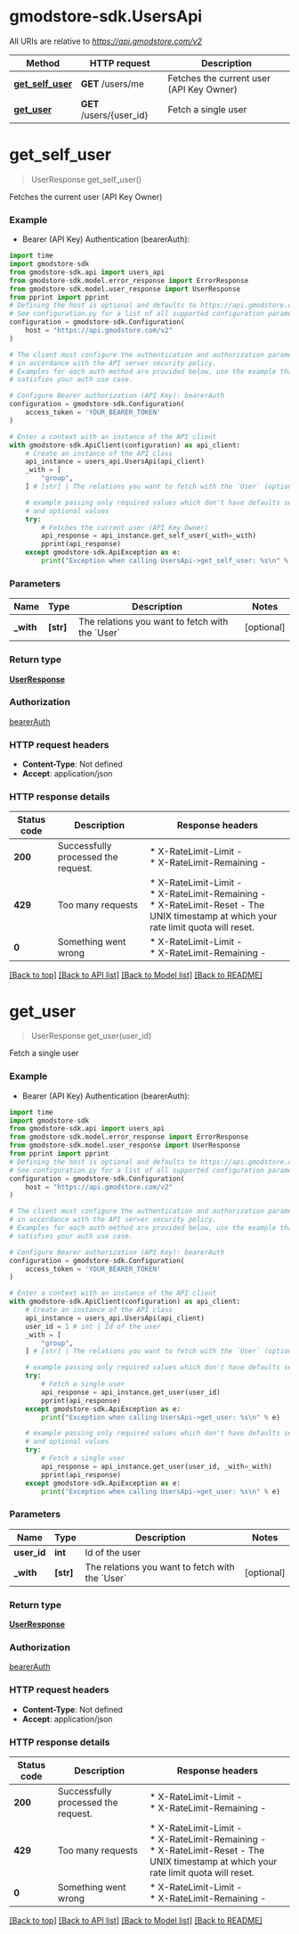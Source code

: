 # gmodstore-sdk.UsersApi

All URIs are relative to *https://api.gmodstore.com/v2*

Method | HTTP request | Description
------------- | ------------- | -------------
[**get_self_user**](UsersApi.md#get_self_user) | **GET** /users/me | Fetches the current user (API Key Owner)
[**get_user**](UsersApi.md#get_user) | **GET** /users/{user_id} | Fetch a single user


# **get_self_user**
> UserResponse get_self_user()

Fetches the current user (API Key Owner)

### Example

* Bearer (API Key) Authentication (bearerAuth):
```python
import time
import gmodstore-sdk
from gmodstore-sdk.api import users_api
from gmodstore-sdk.model.error_response import ErrorResponse
from gmodstore-sdk.model.user_response import UserResponse
from pprint import pprint
# Defining the host is optional and defaults to https://api.gmodstore.com/v2
# See configuration.py for a list of all supported configuration parameters.
configuration = gmodstore-sdk.Configuration(
    host = "https://api.gmodstore.com/v2"
)

# The client must configure the authentication and authorization parameters
# in accordance with the API server security policy.
# Examples for each auth method are provided below, use the example that
# satisfies your auth use case.

# Configure Bearer authorization (API Key): bearerAuth
configuration = gmodstore-sdk.Configuration(
    access_token = 'YOUR_BEARER_TOKEN'
)

# Enter a context with an instance of the API client
with gmodstore-sdk.ApiClient(configuration) as api_client:
    # Create an instance of the API class
    api_instance = users_api.UsersApi(api_client)
    _with = [
        "group",
    ] # [str] | The relations you want to fetch with the `User` (optional)

    # example passing only required values which don't have defaults set
    # and optional values
    try:
        # Fetches the current user (API Key Owner)
        api_response = api_instance.get_self_user(_with=_with)
        pprint(api_response)
    except gmodstore-sdk.ApiException as e:
        print("Exception when calling UsersApi->get_self_user: %s\n" % e)
```


### Parameters

Name | Type | Description  | Notes
------------- | ------------- | ------------- | -------------
 **_with** | **[str]**| The relations you want to fetch with the &#x60;User&#x60; | [optional]

### Return type

[**UserResponse**](UserResponse.md)

### Authorization

[bearerAuth](../README.md#bearerAuth)

### HTTP request headers

 - **Content-Type**: Not defined
 - **Accept**: application/json


### HTTP response details
| Status code | Description | Response headers |
|-------------|-------------|------------------|
**200** | Successfully processed the request. |  * X-RateLimit-Limit -  <br>  * X-RateLimit-Remaining -  <br>  |
**429** | Too many requests |  * X-RateLimit-Limit -  <br>  * X-RateLimit-Remaining -  <br>  * X-RateLimit-Reset - The UNIX timestamp at which your rate limit quota will reset. <br>  |
**0** | Something went wrong |  * X-RateLimit-Limit -  <br>  * X-RateLimit-Remaining -  <br>  |

[[Back to top]](#) [[Back to API list]](../README.md#documentation-for-api-endpoints) [[Back to Model list]](../README.md#documentation-for-models) [[Back to README]](../README.md)

# **get_user**
> UserResponse get_user(user_id)

Fetch a single user

### Example

* Bearer (API Key) Authentication (bearerAuth):
```python
import time
import gmodstore-sdk
from gmodstore-sdk.api import users_api
from gmodstore-sdk.model.error_response import ErrorResponse
from gmodstore-sdk.model.user_response import UserResponse
from pprint import pprint
# Defining the host is optional and defaults to https://api.gmodstore.com/v2
# See configuration.py for a list of all supported configuration parameters.
configuration = gmodstore-sdk.Configuration(
    host = "https://api.gmodstore.com/v2"
)

# The client must configure the authentication and authorization parameters
# in accordance with the API server security policy.
# Examples for each auth method are provided below, use the example that
# satisfies your auth use case.

# Configure Bearer authorization (API Key): bearerAuth
configuration = gmodstore-sdk.Configuration(
    access_token = 'YOUR_BEARER_TOKEN'
)

# Enter a context with an instance of the API client
with gmodstore-sdk.ApiClient(configuration) as api_client:
    # Create an instance of the API class
    api_instance = users_api.UsersApi(api_client)
    user_id = 1 # int | Id of the user
    _with = [
        "group",
    ] # [str] | The relations you want to fetch with the `User` (optional)

    # example passing only required values which don't have defaults set
    try:
        # Fetch a single user
        api_response = api_instance.get_user(user_id)
        pprint(api_response)
    except gmodstore-sdk.ApiException as e:
        print("Exception when calling UsersApi->get_user: %s\n" % e)

    # example passing only required values which don't have defaults set
    # and optional values
    try:
        # Fetch a single user
        api_response = api_instance.get_user(user_id, _with=_with)
        pprint(api_response)
    except gmodstore-sdk.ApiException as e:
        print("Exception when calling UsersApi->get_user: %s\n" % e)
```


### Parameters

Name | Type | Description  | Notes
------------- | ------------- | ------------- | -------------
 **user_id** | **int**| Id of the user |
 **_with** | **[str]**| The relations you want to fetch with the &#x60;User&#x60; | [optional]

### Return type

[**UserResponse**](UserResponse.md)

### Authorization

[bearerAuth](../README.md#bearerAuth)

### HTTP request headers

 - **Content-Type**: Not defined
 - **Accept**: application/json


### HTTP response details
| Status code | Description | Response headers |
|-------------|-------------|------------------|
**200** | Successfully processed the request. |  * X-RateLimit-Limit -  <br>  * X-RateLimit-Remaining -  <br>  |
**429** | Too many requests |  * X-RateLimit-Limit -  <br>  * X-RateLimit-Remaining -  <br>  * X-RateLimit-Reset - The UNIX timestamp at which your rate limit quota will reset. <br>  |
**0** | Something went wrong |  * X-RateLimit-Limit -  <br>  * X-RateLimit-Remaining -  <br>  |

[[Back to top]](#) [[Back to API list]](../README.md#documentation-for-api-endpoints) [[Back to Model list]](../README.md#documentation-for-models) [[Back to README]](../README.md)

